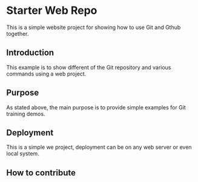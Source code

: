 # Starter Web Repo

This is a simple website project for showing how to use Git and Gthub together.

## Introduction

This example is to show different of the Git repository and various commands using a web project.

## Purpose

As stated above, the main purpose is to provide simple examples for Git training demos.
## Deployment

This is a simple we project, deployment can be on any web server or even local system.

## How to contribute
